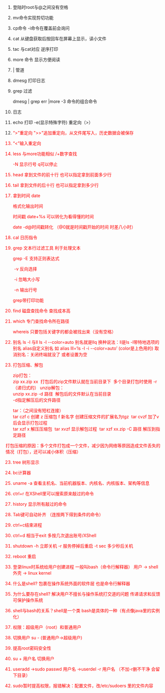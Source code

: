 1. 登陆时root与@之间没有空格

2. mv命令实现剪切功能

3. cp命令 -i命令在覆盖前会询问 

4. cat  从键盘获取后按回车在屏幕上显示，读小文件

5. tac  与cat对应 逆序打印

6. more 命令 显示方便阅读

7.  | 管道   

8. dmesg 打印日志

9. grep 过滤 

   dmesg | grep err |more -3  命令的组合命令

10. 日志

11. echo 打印 -e(显示特殊字符)        重定向（>）

12.  <font color=red>“>”重定向     ">>"追加重定向，从文件尾写入，历史数据会被保存

13. “<”输入重定向

14. less     与more功能相似  /+数字查找

    -N 显示行号  q可以停止

15. head 拿到文件的前十行  也可以指定拿到前面多少行

15. tail 拿到文件的后十行  也可以指定拿到多少行

16. 拿到时间  date

    格式化输出时间

    时间戳  date+%s   可以转化为看得懂的时间

    date -d@时间戳转化 （@0就是时间戳开始的时间 时差八小时）

17. cal 日历指令

18. grep 文本行过滤工具  利于处理文本

    grep -E 支持正则表达式

    ​         -v 反向选择

    ​		-i 忽略大小写

    ​		-n 输出行号

    grep带打印功能

19. find  磁盘查找命令  查找成本高

20. which  专门查找命令所在路径

    <font color=red> whereis 只要包括关键字的都会被找出来（没有空格）

21. 别名   ls -l 与ll
    ls -l --color=auto 别名就是llq
    换种说法：ll是ls -l带特地选项的别名
    alias自定义别名  如 alias lll=‘ls -l -i --color=auto’   (color是上色用的)
    取消别名：关闭终端就没了 或者设置为空

22. 打包压缩、解包

	<font color=red>zip打包：</font>  
​		zip  xx.zip xx
​		打包后的zip文件默认就在当前目录下
​		多个目录打包时使用  -r  （递归式的）
	<font color=red>unzip解包：</font>  
​		unzip xx.zip  -d 路径
​	 	解包后的文件默认在当前目录  
​	 	-d指定解压后的文件路径

	<font color=red>tar：（之间没有短杠连接）</font>  
​	tar czf  c 创建 z 压缩包 f 新名字     创建压缩文件的扩展名为tgz
​	tar cvzf 加了v后会显示打包过程	
​	tar xzf x 解压压缩包
​	tar xvzf 显示解包过程
​	tar  xzf xx.zip -C 路径  解压到指定路径 

 <font color=red>打包压缩的原因：多个文件打包成一个文件，减少因为网络等原因造成文件丢失的情况（打包），还可以减小体积（压缩）

23. tree 树形显示

24. bc计算器

25. uname -a 查看主机名、当前机器版本、内核名、内核版本、架构等信息 

26. ctrl+r  在XShell里可以搜索原来敲过的命令

27. history 显示所有敲过的命令

28. Tab键可自动补齐  （连按两下得到条件的命令）

29. ctrl+c结束进程

30. ctrl+d 相当于exit  多按几次退出账号/XShell

31.   shutdown 
     -h 立即关机
     -r 服务停掉后重启
     -t sec 多少秒后关机
     
32. reboot 重启

34.  登录linux时系统给用户创建进程 一般叫bash（命令行解释器）
	 <font color=red>用户 -> shell外壳 -> linux kernel 
	
34.  <font color=red>什么是shell?  包裹在操作系统外面的软件层  也是命令行解释器

35. <font color=red>为什么要存在shell? 解决用户不擅长与操作系统打交道的问题   传递请求和反馈  可保护操作系统 

36.  <font color=red>shell与bash的关系？shell是一个类  bash是具体的一种（有点像java里的实例化）

37. 权限：超级用户（root）和普通用户

38. 切换用户  su -    <font color=red> (普通用户->超级用户)</font> 

39. 提高root密码安全性

40. su + 用户名 切换用户

41. useradd ->sudo passwd 用户名 ->userdel -r 用户名 <font color=red>（不加-r删不干净  会留下目录）</font>

42.  sudo暂时提高权限，<font color=red>报错解决：配置文件，改/etc/sudoers 里的文件内容  </font>  

 		







